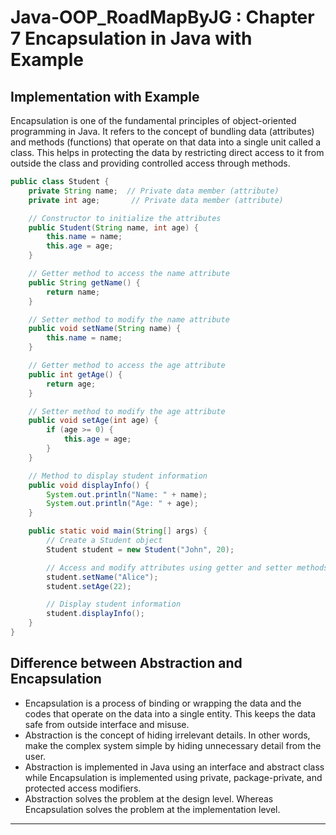 # Java-OOP_RoadMapByJG : Chapter 7 Encapsulation in Java with Example

## Implementation with Example
Encapsulation is one of the fundamental principles of object-oriented programming in Java. It refers to the concept of bundling data (attributes) and methods (functions) that operate on that data into a single unit called a class. This helps in protecting the data by restricting direct access to it from outside the class and providing controlled access through methods.

```java
public class Student {
    private String name;  // Private data member (attribute)
    private int age;       // Private data member (attribute)

    // Constructor to initialize the attributes
    public Student(String name, int age) {
        this.name = name;
        this.age = age;
    }

    // Getter method to access the name attribute
    public String getName() {
        return name;
    }

    // Setter method to modify the name attribute
    public void setName(String name) {
        this.name = name;
    }

    // Getter method to access the age attribute
    public int getAge() {
        return age;
    }

    // Setter method to modify the age attribute
    public void setAge(int age) {
        if (age >= 0) {
            this.age = age;
        }
    }

    // Method to display student information
    public void displayInfo() {
        System.out.println("Name: " + name);
        System.out.println("Age: " + age);
    }

    public static void main(String[] args) {
        // Create a Student object
        Student student = new Student("John", 20);

        // Access and modify attributes using getter and setter methods
        student.setName("Alice");
        student.setAge(22);

        // Display student information
        student.displayInfo();
    }
}
```

## Difference between Abstraction and Encapsulation 
* Encapsulation is a process of binding or wrapping the data and the codes that operate on the data into a single entity. This keeps the data safe from outside interface and misuse.
* Abstraction is the concept of hiding irrelevant details. In other words, make the complex system simple by hiding unnecessary detail from the user.
* Abstraction is implemented in Java using an interface and abstract class while Encapsulation is implemented using private, package-private, and protected access modifiers.
* Abstraction solves the problem at the design level. Whereas Encapsulation solves the problem at the implementation level.

---